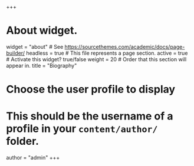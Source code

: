 +++
# About widget.
widget = "about"  # See https://sourcethemes.com/academic/docs/page-builder/
headless = true  # This file represents a page section.
active = true  # Activate this widget? true/false
weight = 20  # Order that this section will appear in.
title = "Biography"

# Choose the user profile to display
# This should be the username of a profile in your `content/author/` folder.
author = "admin"
+++
